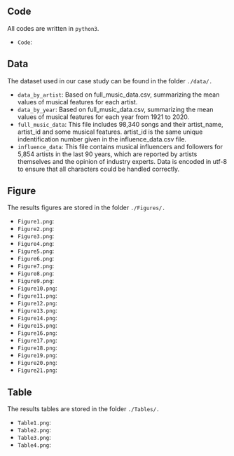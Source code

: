 ## Code
All codes are written in `python3`.
* `Code`: 


## Data
The dataset used in our case study can be found in the folder `./data/.`
* `data_by_artist`: Based on full_music_data.csv, summarizing the mean values of musical features for each artist.
* `data_by_year`: Based on full_music_data.csv, summarizing the mean values of musical features for each year from 1921 to 2020.
* `full_music_data`: This file includes 98,340 songs and their artist_name, artist_id and some musical features. artist_id is the same unique indentification number given in the influence_data.csv file.
* `influence_data`: This file contains musical influencers and followers for 5,854 artists in the last 90 years, which are reported by artists themselves and the opinion of industry experts. Data is encoded in utf-8 to ensure that all characters could be handled correctly.



## Figure
The results figures are stored in the folder `./Figures/.`
* `Figure1.png`:
* `Figure2.png`:
* `Figure3.png`:
* `Figure4.png`:
* `Figure5.png`:
* `Figure6.png`:
* `Figure7.png`:
* `Figure8.png`:
* `Figure9.png`:
* `Figure10.png`:
* `Figure11.png`:
* `Figure12.png`:
* `Figure13.png`:
* `Figure14.png`:
* `Figure15.png`:
* `Figure16.png`:
* `Figure17.png`:
* `Figure18.png`:
* `Figure19.png`:
* `Figure20.png`:
* `Figure21.png`:


## Table
The results tables are stored in the folder `./Tables/.`
* `Table1.png`:
* `Table2.png`:
* `Table3.png`:
* `Table4.png`:
